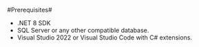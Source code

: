 #Prerequisites#
- .NET 8 SDK
- SQL Server or any other compatible database.
- Visual Studio 2022 or Visual Studio Code with C# extensions.
